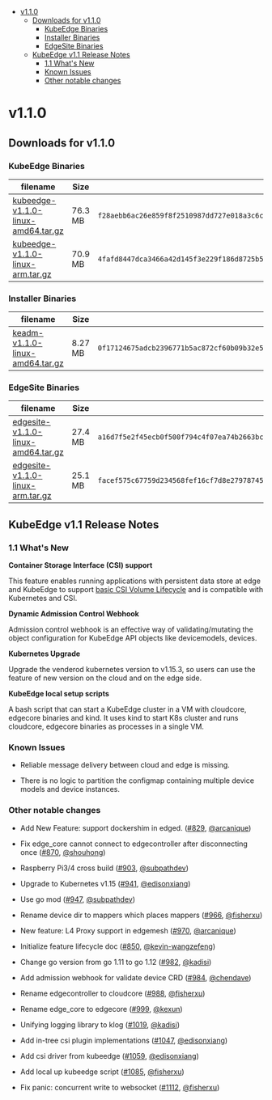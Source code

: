 
  * [v1.1.0](#v110)
     * [Downloads for v1.1.0](#downloads-for-v110)
        * [KubeEdge Binaries](#kubeedge-binaries)
        * [Installer Binaries](#installer-binaries)
        * [EdgeSite Binaries](#edgesite-binaries)
     * [KubeEdge v1.1 Release Notes](#kubeedge-v11-release-notes)
        * [1.1 What's New](#11-whats-new)
        * [Known Issues](#known-issues)
        * [Other notable changes](#other-notable-changes)

# v1.1.0

## Downloads for v1.1.0

### KubeEdge Binaries
| filename | Size | sha512 hash |
| -------- | ---- | ----------- |
| [kubeedge-v1.1.0-linux-amd64.tar.gz](https://github.com/kubeedge/kubeedge/releases/download/v1.1.0/kubeedge-v1.1.0-linux-amd64.tar.gz) | 76.3 MB | `f28aebb6ac26e859f8f2510987dd727e018a3c6cd3bdbb66464228cd2f32387cc4d216275cd3cba9c78216f143a611ad3b3c7e2bfc70648da6f73f46d6f85084` |
| [kubeedge-v1.1.0-linux-arm.tar.gz](https://github.com/kubeedge/kubeedge/releases/download/v1.1.0/kubeedge-v1.1.0-linux-arm.tar.gz) | 70.9 MB | `4fafd8447dca3466a42d145f3e229f186d8725b53ec6a51681b9f79cdda4b955bef7494c7b7a68513eccb9393383a50c850b76e3b678ae1da1b198b891d9e09e` |

### Installer Binaries
| filename | Size | sha512 hash |
| -------- | ---- | ----------- |
| [keadm-v1.1.0-linux-amd64.tar.gz](https://github.com/kubeedge/kubeedge/releases/download/v1.1.0/keadm-v1.1.0-linux-amd64.tar.gz) | 8.27 MB | `0f17124675adcb2396771b5ac872cf60b09b32e5d18ab5909c243c7a97adb56acd428e21df3073ec5df701ce08ae8dead98f7cd4b38e323cc9aed60c97c0df41` |

### EdgeSite Binaries
| filename | Size | sha512 hash |
| -------- | ---- | ----------- |
| [edgesite-v1.1.0-linux-amd64.tar.gz](https://github.com/kubeedge/kubeedge/releases/download/v1.1.0/edgesite-v1.1.0-linux-amd64.tar.gz) | 27.4 MB | `a16d7f5e2f45ecb0f500f794c4f07ea74b2663bcac8008711a44b3cdea34d1f104f38c1c147ca90f3ab1ff7cf529d4445c1da34c3eff3386fc9b98f45ee173be` |
| [edgesite-v1.1.0-linux-arm.tar.gz](https://github.com/kubeedge/kubeedge/releases/download/v1.1.0/edgesite-v1.1.0-linux-arm.tar.gz) | 25.1 MB | `facef575c67759d234568fef16cf7d8e2797874520f845817b56372a45413448aa55a9014d33de5535dd7a73b4d521ad5ebdedaff9f147e838a7f8d2887f4bf4` |

## KubeEdge v1.1 Release Notes

### 1.1 What's New

**Container Storage Interface (CSI) support**

This feature enables running applications with persistent data store at edge and KubeEdge to support [basic CSI Volume Lifecycle](https://github.com/container-storage-interface/spec/blob/master/spec.md#volume-lifecycle) and is compatible with Kubernetes and CSI.

**Dynamic Admission Control Webhook**

Admission control webhook is an effective way of validating/mutating the object configuration for KubeEdge API objects like devicemodels, devices.

**Kubernetes Upgrade**

Upgrade the venderod kubernetes version to v1.15.3, so users can use the feature of new version on the cloud and on the edge side.

**KubeEdge local setup scripts**

A bash script that can start a KubeEdge cluster in a VM with cloudcore, edgecore binaries and kind. It uses kind to start K8s cluster and runs cloudcore, edgecore binaries as processes in a single VM.

### Known Issues

- Reliable message delivery between cloud and edge is missing.

- There is no logic to partition the configmap containing multiple device models and device instances.

### Other notable changes

- Add New Feature: support dockershim in edged. ([#829](https://github.com/kubeedge/kubeedge/pull/829), [@arcanique](https://github.com/arcanique))

- Fix edge_core cannot connect to edgecontroller after disconnecting once ([#870](https://github.com/kubeedge/kubeedge/pull/870), [@shouhong](https://github.com/shouhong))

- Raspberry Pi3/4 cross build ([#903](https://github.com/kubeedge/kubeedge/pull/903), [@subpathdev](https://github.com/subpathdev))

- Upgrade to Kubernetes v1.15 ([#941](https://github.com/kubeedge/kubeedge/pull/941), [@edisonxiang](https://github.com/edisonxiang))

- Use go mod ([#947](https://github.com/kubeedge/kubeedge/pull/947), [@subpathdev](https://github.com/subpathdev))

- Rename device dir to mappers which places mappers ([#966](https://github.com/kubeedge/kubeedge/pull/966), [@fisherxu](https://github.com/fisherxu))

- New feature: L4 Proxy support in edgemesh ([#970](https://github.com/kubeedge/kubeedge/pull/970), [@arcanique](https://github.com/arcanique))

- Initialize feature lifecycle doc ([#850](https://github.com/kubeedge/kubeedge/pull/850), [@kevin-wangzefeng](https://github.com/kevin-wangzefeng))

- Change go version from go 1.11 to go 1.12 ([#982](https://github.com/kubeedge/kubeedge/pull/982), [@kadisi](https://github.com/kadisi))

- Add admission webhook for validate device CRD ([#984](https://github.com/kubeedge/kubeedge/pull/984), [@chendave](https://github.com/chendave))

- Rename edgecontroller to cloudcore  ([#988](https://github.com/kubeedge/kubeedge/pull/988), [@fisherxu](https://github.com/fisherxu))

- Rename edge_core to edgecore ([#999](https://github.com/kubeedge/kubeedge/pull/999), [@kexun](https://github.com/kexun))

- Unifying logging library to klog  ([#1019](https://github.com/kubeedge/kubeedge/pull/1019), [@kadisi](https://github.com/kadisi))

- Add in-tree csi plugin implementations ([#1047](https://github.com/kubeedge/kubeedge/pull/1047), [@edisonxiang](https://github.com/edisonxiang))

- Add csi driver from kubeedge ([#1059](https://github.com/kubeedge/kubeedge/pull/1019), [@edisonxiang](https://github.com/edisonxiang))

- Add local up kubeedge script ([#1085](https://github.com/kubeedge/kubeedge/pull/1085), [@fisherxu](https://github.com/fisherxu))

- Fix panic: concurrent write to websocket ([#1112](https://github.com/kubeedge/kubeedge/pull/1112), [@fisherxu](https://github.com/fisherxu))
